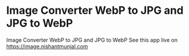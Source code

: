# Image Converter WebP to JPG and JPG to WebP
 Image Converter WebP to JPG and JPG to WebP
See this app live on https://image.nishantmunjal.com
